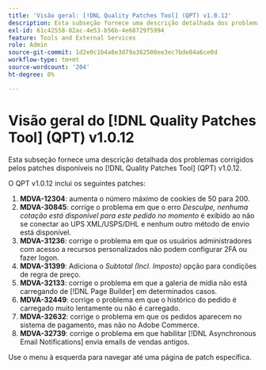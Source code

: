 ```yaml
---
title: 'Visão geral: [!DNL Quality Patches Tool] (QPT) v1.0.12'
description: Esta subseção fornece uma descrição detalhada dos problemas corrigidos pelos patches disponíveis no [!DNL Quality Patches Tool] (QPT) v1.0.12.
exl-id: 61c42558-82ac-4e53-b56b-4e68729f5994
feature: Tools and External Services
role: Admin
source-git-commit: 1d2e0c1b4a8e3d79a362500ee3ec7bde84a6ce0d
workflow-type: tm+mt
source-wordcount: '204'
ht-degree: 0%

---
```


# Visão geral do [!DNL Quality Patches Tool] (QPT) v1.0.12

Esta subseção fornece uma descrição detalhada dos problemas corrigidos pelos patches disponíveis no [!DNL Quality Patches Tool] (QPT) v1.0.12.

O QPT v1.0.12 inclui os seguintes patches:

1. **MDVA-12304**: aumenta o número máximo de cookies de 50 para 200.
1. **MDVA-30845**: corrige o problema em que o erro *Desculpe, nenhuma cotação está disponível para este pedido no momento* é exibido ao não se conectar ao UPS XML/USPS/DHL e nenhum outro método de envio está disponível.
1. **MDVA-31236**: corrige o problema em que os usuários administradores com acesso a recursos personalizados não podem configurar 2FA ou fazer logon.
1. **MDVA-31399**: Adiciona o *Subtotal (Incl. Imposto)* opção para condições de regra de preço.
1. **MDVA-32133**: corrige o problema em que a galeria de mídia não está carregando de [!DNL Page Builder] em determinados casos.
1. **MDVA-32449**: corrige o problema em que o histórico do pedido é carregado muito lentamente ou não é carregado.
1. **MDVA-32632**: corrige o problema em que os pedidos aparecem no sistema de pagamento, mas não no Adobe Commerce.
1. **MDVA-32739**: corrige o problema em que habilitar [!DNL Asynchronous Email Notifications] envia emails de vendas antigos.

Use o menu à esquerda para navegar até uma página de patch específica.
